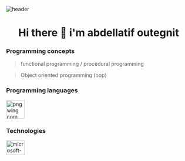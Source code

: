 ![header](https://capsule-render.vercel.app/api?type=rounded&color=gradient&text=%20Welcome%20&height=100&fontSize=40&textBg=true&animation=blinking)


<div align="center"> 
  <h1> Hi there 👋 i'm abdellatif outegnit </h1>
</div>

### Programming concepts 
> functional programming / procedural programming

> Object oriented programming (oop)

### Programming languages
<img width="50" height="50" alt="pngwing com (5)" src="https://github.com/user-attachments/assets/89e5616a-376c-41ba-935f-75b9910e7f2a" />

### Technologies
<img width="50" height="40" alt="microsoft-net-logo-png_seeklogo-168315" src="https://github.com/user-attachments/assets/829c2fb9-3334-4f74-ad7b-e4e4e76d35b8" />


<!--
**Abde-l-latif/Abde-l-latif** is a ✨ _special_ ✨ repository because its `README.md` (this file) appears on your GitHub profile.

Here are some ideas to get you started:

- 🔭 I’m currently working on ...
- 🌱 I’m currently learning ...
- 👯 I’m looking to collaborate on ...
- 🤔 I’m looking for help with ...
- 💬 Ask me about ...
- 📫 How to reach me: ...
- 😄 Pronouns: ...
- ⚡ Fun fact: ...
-->
